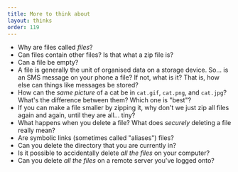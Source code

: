 ```yaml
---
title: More to think about
layout: thinks
order: 119
---
```


* Why are files called _files_?
* Can files contain other files? Is that what a zip file is?
* Can a file be empty?
* A file is generally the unit of organised data on a storage device. So... is
  an SMS message on your phone a file? If not, what is it? That is, how else
  can things like messages be stored?
* How can the _same picture_  of a cat be in `cat.gif`, `cat.png`, and `cat.jpg`?
  What's the difference between them? Which one is "best"?
* If you can make a file smaller by zipping it, why don't we just zip all files
  again and again, until they are all... tiny?
* What happens when you delete a file? What does _securely_ deleting a file
  really mean?
* Are symbolic links (sometimes called "aliases") files?
* Can you delete the directory that you are currently in?
* Is it possible to accidentally delete _all the files_ on your computer?
* Can you delete _all the files_ on a remote server you've logged onto?